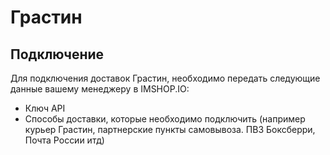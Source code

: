 # Грастин

## Подключение

Для подключения доставок Грастин, необходимо передать следующие данные вашему менеджеру в IMSHOP.IO:

* Ключ API
* Способы доставки, которые необходимо подключить \(например курьер Грастин, партнерские пункты самовывоза. ПВЗ Боксберри, Почта России итд\)

